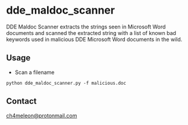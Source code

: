 # dde_maldoc_scanner
DDE Maldoc Scanner extracts the strings seen in Microsoft Word documents and scanned the extracted string with a list of known bad keywords used in malicious DDE Microsoft Word documents in the wild.

## Usage
* Scan a filename
```
python dde_maldoc_scanner.py -f malicious.doc
```

## Contact
ch4meleon@protonmail.com

